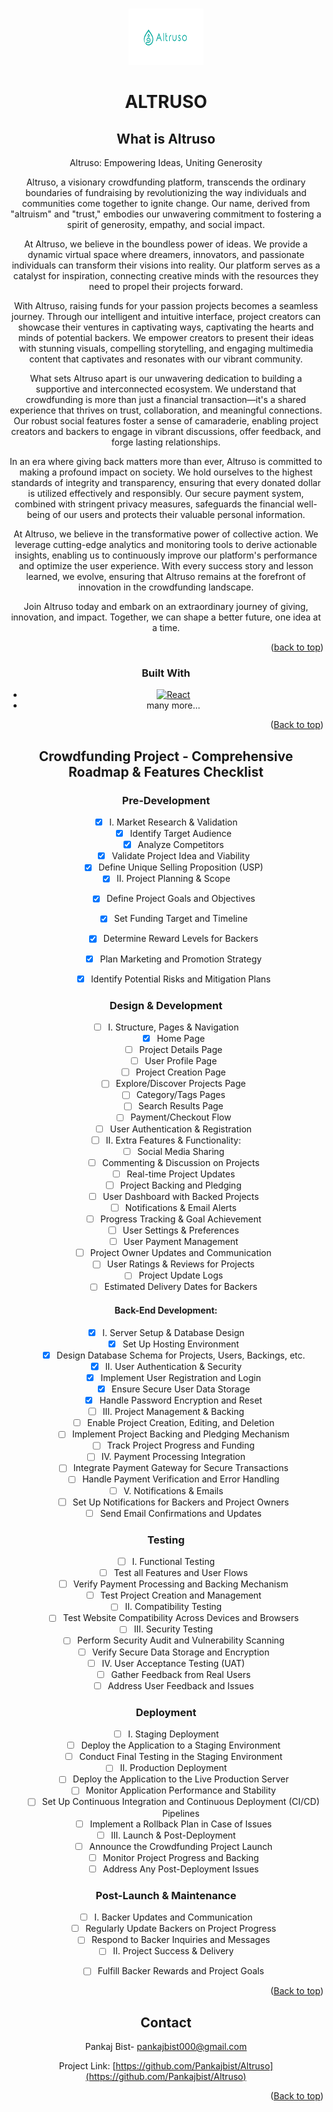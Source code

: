 ﻿
<!-- Improved compatibility of back to top link: See: https://github.com/othneildrew/Best-README-Template/pull/73 -->
<a name="readme-top"></a>
<!--
*** Thanks for checking out the Best-README-Template. If you have a suggestion
*** that would make this better, please fork the repo and create a pull request
*** or simply open an issue with the tag "enhancement".
*** Don't forget to give the project a star!
*** Thanks again! Now go create something AMAZING! :D
-->





<!-- PROJECT LOGO -->
<br />
<div align="center">
  <img src="Altrusologo.png" alt="Logo" width="120" height="90">
  </a>


  <h1 align="center">ALTRUSO</h1>



<!-- 
<!-- TABLE OF CONTENTS -->
<!-- <details> -->
  <!-- <summary>Table of Contents</summary>
  <ol>
    <li>
      <a href="#about-the-project">About The Project</a>
      <ul>
        <li><a href="#built-with">Built With</a></li>
      </ul>
    </li>
    <li>
      <a href="#getting-started">Getting Started</a>
      <ul>
        <li><a href="#prerequisites">Prerequisites</a></li>
        <li><a href="#installation">Installation</a></li>
      </ul>
    </li>
    <li><a href="#usage">Usage</a></li>
    <li><a href="#roadmap">Roadmap</a></li>
    <li><a href="#contributing">Contributing</a></li>
    <li><a href="#license">License</a></li>
    <li><a href="#contact">Contact</a></li>
    <li><a href="#acknowledgments">Acknowledgments</a></li>
  </ol>
</details> -->



<!-- ABOUT THE PROJECT -->
## What is Altruso

Altruso: Empowering Ideas, Uniting Generosity

Altruso, a visionary crowdfunding platform, transcends the ordinary boundaries of fundraising by revolutionizing the way individuals and communities come together to ignite change. Our name, derived from "altruism" and "trust," embodies our unwavering commitment to fostering a spirit of generosity, empathy, and social impact.

At Altruso, we believe in the boundless power of ideas. We provide a dynamic virtual space where dreamers, innovators, and passionate individuals can transform their visions into reality. Our platform serves as a catalyst for inspiration, connecting creative minds with the resources they need to propel their projects forward.

With Altruso, raising funds for your passion projects becomes a seamless journey. Through our intelligent and intuitive interface, project creators can showcase their ventures in captivating ways, captivating the hearts and minds of potential backers. We empower creators to present their ideas with stunning visuals, compelling storytelling, and engaging multimedia content that captivates and resonates with our vibrant community.

What sets Altruso apart is our unwavering dedication to building a supportive and interconnected ecosystem. We understand that crowdfunding is more than just a financial transaction—it's a shared experience that thrives on trust, collaboration, and meaningful connections. Our robust social features foster a sense of camaraderie, enabling project creators and backers to engage in vibrant discussions, offer feedback, and forge lasting relationships.

In an era where giving back matters more than ever, Altruso is committed to making a profound impact on society. We hold ourselves to the highest standards of integrity and transparency, ensuring that every donated dollar is utilized effectively and responsibly. Our secure payment system, combined with stringent privacy measures, safeguards the financial well-being of our users and protects their valuable personal information.

At Altruso, we believe in the transformative power of collective action. We leverage cutting-edge analytics and monitoring tools to derive actionable insights, enabling us to continuously improve our platform's performance and optimize the user experience. With every success story and lesson learned, we evolve, ensuring that Altruso remains at the forefront of innovation in the crowdfunding landscape.

Join Altruso today and embark on an extraordinary journey of giving, innovation, and impact. Together, we can shape a better future, one idea at a time.

<p align="right">(<a href="#readme-top">back to top</a>)</p>



### Built With


* [![React][React.js]][React-url]
* many more...


<p align="right">(<a href="#readme-top">Back to top</a>)</p>



<!-- GETTING STARTED -->

<!-- 
This is an example of how you may give instructions on setting up your project locally.
To get a local copy up and running follow these simple example steps.

### Prerequisites

This is an example of how to list things you need to use the software and how to install them.
* npm
  ```sh
  npm install npm@latest -g
  ```

### Installation

_Below is an example of how you can instruct your audience on installing and setting up your app. This template doesn't rely on any external dependencies or services._

1. Get a free API Key at [https://example.com](https://example.com)
2. Clone the repo
   ```sh
   git clone https://github.com/your_username_/Project-Name.git
   ```
3. Install NPM packages
   ```sh
   npm install
   ```
4. Enter your API in `config.js`
   ```js
   const API_KEY = 'ENTER YOUR API';
   ```

<p align="right">(<a href="#readme-top">back to top</a>)</p> -->

<!-- 

<!-- USAGE EXAMPLES -->
<!-- ## Usage

Use this space to show useful examples of how a project can be used. Additional screenshots, code examples and demos work well in this space. You may also link to more resources.

_For more examples, please refer to the [Documentation](https://example.com)_

<p align="right">(<a href="#readme-top">back to top</a>)</p>
 -->


<!-- ROADMAP -->
## Crowdfunding Project - Comprehensive Roadmap & Features Checklist

### Pre-Development

- [X] I. Market Research & Validation
    - [X] Identify Target Audience
    - [X] Analyze Competitors
    - [X] Validate Project Idea and Viability
    - [X] Define Unique Selling Proposition (USP)

- [X] II. Project Planning & Scope
    - [X] Define Project Goals and Objectives
    - [X] Set Funding Target and Timeline
    - [X] Determine Reward Levels for Backers
    - [X] Plan Marketing and Promotion Strategy
    - [X] Identify Potential Risks and Mitigation Plans



### Design & Development 
- [ ] I. Structure, Pages & Navigation 
    - [X] Home Page
    - [ ] Project Details Page
    - [ ] User Profile Page
    - [ ] Project Creation Page
    - [ ] Explore/Discover Projects Page
    - [ ] Category/Tags Pages
    - [ ] Search Results Page
    - [ ] Payment/Checkout Flow
    - [ ] User Authentication & Registration

- [ ] II. Extra Features & Functionality:
    - [ ] Social Media Sharing
    - [ ] Commenting & Discussion on Projects
    - [ ] Real-time Project Updates
    - [ ] Project Backing and Pledging
    - [ ] User Dashboard with Backed Projects
    - [ ] Notifications & Email Alerts
    - [ ] Progress Tracking & Goal Achievement
    - [ ] User Settings & Preferences
    - [ ] User Payment Management
    - [ ]  Project Owner Updates and Communication
    - [ ] User Ratings & Reviews for Projects
    - [ ] Project Update Logs
    - [ ] Estimated Delivery Dates for Backers

#### Back-End Development:

- [X] I. Server Setup & Database Design
    - [X] Set Up Hosting Environment
    - [X] Design Database Schema for Projects, Users, Backings, etc.

- [X] II. User Authentication & Security
    - [X] Implement User Registration and Login
    - [X] Ensure Secure User Data Storage
    - [X] Handle Password Encryption and Reset

- [ ] III. Project Management & Backing
    - [ ] Enable Project Creation, Editing, and Deletion
    - [ ] Implement Project Backing and Pledging Mechanism
    - [ ] Track Project Progress and Funding

- [ ] IV. Payment Processing Integration
    -  [ ] Integrate Payment Gateway for Secure Transactions
    - [ ] Handle Payment Verification and Error Handling

- [ ] V. Notifications & Emails
    - [ ] Set Up Notifications for Backers and Project Owners
    - [ ] Send Email Confirmations and Updates

### Testing 

- [ ] I. Functional Testing
   - [ ] Test all Features and User Flows
   - [ ] Verify Payment Processing and Backing Mechanism
   - [ ] Test Project Creation and Management

- [ ] II. Compatibility Testing
   - [ ] Test Website Compatibility Across Devices and Browsers

- [ ] III. Security Testing
   - [ ] Perform Security Audit and Vulnerability Scanning
   - [ ] Verify Secure Data Storage and Encryption

- [ ] IV. User Acceptance Testing (UAT)
   - [ ] Gather Feedback from Real Users
   - [ ] Address User Feedback and Issues

### Deployment 

- [ ] I. Staging Deployment
   - [ ] Deploy the Application to a Staging Environment
   - [ ] Conduct Final Testing in the Staging Environment

- [ ] II. Production Deployment
   - [ ] Deploy the Application to the Live Production Server
   - [ ] Monitor Application Performance and Stability
   - [ ] Set Up Continuous Integration and Continuous Deployment (CI/CD) Pipelines
   - [ ] Implement a Rollback Plan in Case of Issues

- [ ] III. Launch & Post-Deployment
   - [ ] Announce the Crowdfunding Project Launch
   - [ ] Monitor Project Progress and Backing
   - [ ] Address Any Post-Deployment Issues

 ### Post-Launch & Maintenance 

- [ ] I. Backer Updates and Communication
   - [ ] Regularly Update Backers on Project Progress
   - [ ] Respond to Backer Inquiries and Messages

- [ ] II. Project Success & Delivery
   - [ ] Fulfill Backer Rewards and Project Goals
   

</details>
<p align="right">(<a href="#readme-top">Back to top</a>)</p>



<!-- CONTRIBUTING -->
<!-- 
## Contributing

Contributions are what make the open source community such an amazing place to learn, inspire, and create. Any contributions you make are **greatly appreciated**.

If you have a suggestion that would make this better, please fork the repo and create a pull request. You can also simply open an issue with the tag "enhancement".
Don't forget to give the project a star! Thanks again!

1. Fork the Project
2. Create your Feature Branch (`git checkout -b feature/AmazingFeature`)
3. Commit your Changes (`git commit -m 'Add some AmazingFeature'`)
4. Push to the Branch (`git push origin feature/AmazingFeature`)
5. Open a Pull Request

<p align="right">(<a href="#readme-top">back to top</a>)</p> -->


<!-- LICENSE -->
<!-- ## License

Distributed under the MIT License. See `LICENSE.txt` for more information.

<p align="right">(<a href="#readme-top">Back to top</a>)</p> -->


<!-- CONTACT -->
## Contact
Pankaj Bist- pankajbist000@gmail.com

Project Link: [https://github.com/Pankajbist/Altruso](https://github.com/Pankajbist/Altruso)

<p align="right">(<a href="#readme-top">Back to top</a>)</p> 



<!-- MARKDOWN LINKS & IMAGES -->
<!-- https://www.markdownguide.org/basic-syntax/#reference-style-links -->
[contributors-shield]: https://img.shields.io/github/contributors/othneildrew/Best-README-Template.svg?style=for-the-badge
[contributors-url]: https://github.com/othneildrew/Best-README-Template/graphs/contributors
[forks-shield]: https://img.shields.io/github/forks/othneildrew/Best-README-Template.svg?style=for-the-badge
[forks-url]: https://github.com/othneildrew/Best-README-Template/network/members
[stars-shield]: https://img.shields.io/github/stars/othneildrew/Best-README-Template.svg?style=for-the-badge
[stars-url]: https://github.com/othneildrew/Best-README-Template/stargazers
[issues-shield]: https://img.shields.io/github/issues/othneildrew/Best-README-Template.svg?style=for-the-badge
[issues-url]: https://github.com/othneildrew/Best-README-Template/issues
[license-shield]: https://img.shields.io/github/license/othneildrew/Best-README-Template.svg?style=for-the-badge
[license-url]: https://github.com/othneildrew/Best-README-Template/blob/master/LICENSE.txt
[linkedin-shield]: https://img.shields.io/badge/-LinkedIn-black.svg?style=for-the-badge&logo=linkedin&colorB=555
[linkedin-url]: https://linkedin.com/in/othneildrew
[product-screenshot]: images/screenshot.png
[Next.js]: https://img.shields.io/badge/next.js-000000?style=for-the-badge&logo=nextdotjs&logoColor=white
[Next-url]: https://nextjs.org/
[React.js]: https://img.shields.io/badge/React-20232A?style=for-the-badge&logo=react&logoColor=61DAFB
[React-url]: https://reactjs.org/
[Vue.js]: https://img.shields.io/badge/Vue.js-35495E?style=for-the-badge&logo=vuedotjs&logoColor=4FC08D
[Vue-url]: https://vuejs.org/
[Angular.io]: https://img.shields.io/badge/Angular-DD0031?style=for-the-badge&logo=angular&logoColor=white
[Angular-url]: https://angular.io/
[Svelte.dev]: https://img.shields.io/badge/Svelte-4A4A55?style=for-the-badge&logo=svelte&logoColor=FF3E00
[Svelte-url]: https://svelte.dev/
[Laravel.com]: https://img.shields.io/badge/Laravel-FF2D20?style=for-the-badge&logo=laravel&logoColor=white
[Laravel-url]: https://laravel.com
[Bootstrap.com]: https://img.shields.io/badge/Bootstrap-563D7C?style=for-the-badge&logo=bootstrap&logoColor=white
[Bootstrap-url]: https://getbootstrap.com
[JQuery.com]: https://img.shields.io/badge/jQuery-0769AD?style=for-the-badge&logo=jquery&logoColor=white
[JQuery-url]: https://jquery.com 

